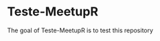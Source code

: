
# Teste-MeetupR

<!-- badges: start -->
<!-- badges: end -->

The goal of Teste-MeetupR is to test this repository


